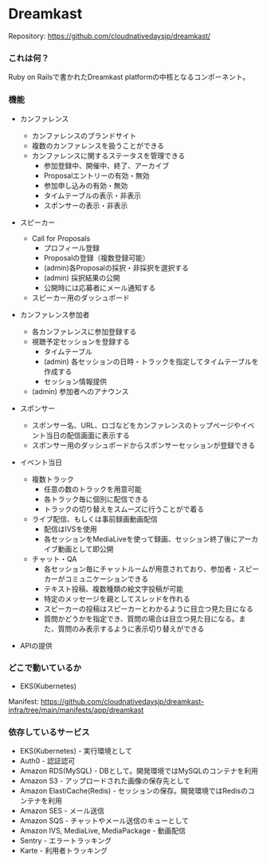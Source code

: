 Dreamkast
=========

Repository: https://github.com/cloudnativedaysjp/dreamkast/

### これは何？

Ruby on Railsで書かれたDreamkast platformの中核となるコンポーネント。


### 機能

- カンファレンス
  - カンファレンスのブランドサイト
  - 複数のカンファレンスを扱うことができる
  - カンファレンスに関するステータスを管理できる
    - 参加登録中、開催中、終了、アーカイブ
    - Proposalエントリーの有効・無効
    - 参加申し込みの有効・無効
    - タイムテーブルの表示・非表示
    - スポンサーの表示・非表示

- スピーカー
  - Call for Proposals
    - プロフィール登録
    - Proposalの登録（複数登録可能）
    - (admin)各Proposalの採択・非採択を選択する
    - (admin) 採択結果の公開
    - 公開時には応募者にメール通知する
  - スピーカー用のダッシュボード

- カンファレンス参加者
  - 各カンファレンスに参加登録する
  - 視聴予定セッションを登録する
    - タイムテーブル
    - (admin) 各セッションの日時・トラックを指定してタイムテーブルを作成する
    - セッション情報提供
  - (admin) 参加者へのアナウンス

- スポンサー
  - スポンサー名、URL、ロゴなどをカンファレンスのトップページやイベント当日の配信画面に表示する
  - スポンサー用のダッシュボードからスポンサーセッションが登録できる

- イベント当日
  - 複数トラック
    - 任意の数のトラックを用意可能
    - 各トラック毎に個別に配信できる
    - トラックの切り替えをスムーズに行うことがで着る
  - ライブ配信、もしくは事前録画動画配信
    - 配信はIVSを使用
    - 各セッションをMediaLiveを使って録画、セッション終了後にアーカイブ動画として即公開
  - チャット・QA
    - 各セッション毎にチャットルームが用意されており、参加者・スピーカーがコミュニケーションできる
    - テキスト投稿、複数種類の絵文字投稿が可能
    - 特定のメッセージを親としてスレッドを作れる
    - スピーカーの投稿はスピーカーとわかるように目立つ見た目になる
    - 質問かどうかを指定でき、質問の場合は目立つ見た目になる。また、質問のみ表示するように表示切り替えができる
- APIの提供

### どこで動いているか

- EKS(Kubernetes)

Manifest: https://github.com/cloudnativedaysjp/dreamkast-infra/tree/main/manifests/app/dreamkast

### 依存しているサービス

- EKS(Kubernetes) - 実行環境として
- Auth0 - 認証認可
- Amazon RDS(MySQL) - DBとして。開発環境ではMySQLのコンテナを利用
- Amazon S3 - アップロードされた画像の保存先として
- Amazon ElastiCache(Redis) - セッションの保存。開発環境ではRedisのコンテナを利用
- Amazon SES - メール送信
- Amazon SQS - チャットやメール送信のキューとして
- Amazon IVS, MediaLive, MediaPackage - 動画配信
- Sentry - エラートラッキング
- Karte - 利用者トラッキング